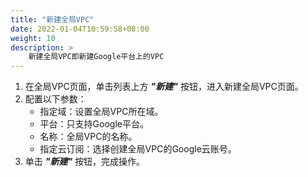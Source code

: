 ```yaml
---
title: "新建全局VPC"
date: 2022-01-04T10:59:58+08:00
weight: 10
description: >
    新建全局VPC即新建Google平台上的VPC
---
```


1. 在全局VPC页面，单击列表上方 **_"新建"_** 按钮，进入新建全局VPC页面。
2. 配置以下参数：
    - 指定域：设置全局VPC所在域。
    - 平台：只支持Google平台。
    - 名称：全局VPC的名称。
    - 指定云订阅：选择创建全局VPC的Google云账号。
3. 单击 **_"新建"_** 按钮，完成操作。